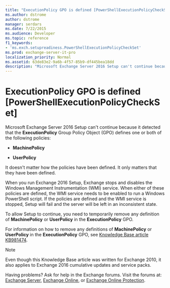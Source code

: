```yaml
---
title: "ExecutionPolicy GPO is defined [PowerShellExecutionPolicyCheckSet]"
ms.author: dstrome
author: dstrome
manager: serdars
ms.date: 7/22/2015
ms.audience: Developer
ms.topic: reference
f1_keywords:
- 'ms.exch.setupreadiness.PowerShellExecutionPolicyCheckSet'
ms.prod: exchange-server-it-pro
localization_priority: Normal
ms.assetid: 63de83e2-9a6b-4f57-85b9-df445bea18dd
description: "Microsoft Exchange Server 2016 Setup can't continue because it detected that the ExecutionPolicy Group Policy Object (GPO) defines one or both of the following policies:"
---
```


# ExecutionPolicy GPO is defined [PowerShellExecutionPolicyCheckSet]

Microsoft Exchange Server 2016 Setup can't continue because it detected that the **ExecutionPolicy** Group Policy Object (GPO) defines one or both of the following policies: 
  
- **MachinePolicy**
    
- **UserPolicy**
    
It doesn't matter how the policies have been defined. It only matters that they have been defined.
  
When you run Exchange 2016 Setup, Exchange stops and disables the Windows Management Instrumentation (WMI) service. When either of these policies are defined, the WMI service needs to be enabled to run a Windows PowerShell script. If the policies are defined and the WMI service is stopped, Setup will fail and the server will be left in an inconsistent state.
  
To allow Setup to continue, you need to temporarily remove any definition of **MachinePolicy** or **UserPolicy** in the **ExecutionPolicy** GPO.
  
For information on how to remove any definitions of **MachinePolicy** or **UserPolicy** in the **ExecutionPolicy** GPO, see [Knowledge Base article KB981474](http://go.microsoft.com/fwlink/?linkid=3052&kbid=981474).
  
> [!NOTE]
> Even though this Knowledge Base article was written for Exchange 2010, it also applies to Exchange 2016 cumulative updates and service packs.
  
Having problems? Ask for help in the Exchange forums. Visit the forums at: [Exchange Server](https://go.microsoft.com/fwlink/p/?linkId=60612), [Exchange Online](https://go.microsoft.com/fwlink/p/?linkId=267542), or [Exchange Online Protection](https://go.microsoft.com/fwlink/p/?linkId=285351).
